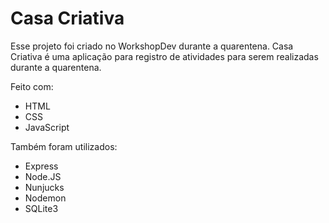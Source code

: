 # Casa Criativa

Esse projeto foi criado no WorkshopDev durante a quarentena. Casa Criativa é uma 
aplicação para registro de atividades para serem realizadas durante a quarentena. 

Feito com:
* HTML 
* CSS
* JavaScript

Também foram utilizados:
* Express
* Node.JS
* Nunjucks
* Nodemon
* SQLite3